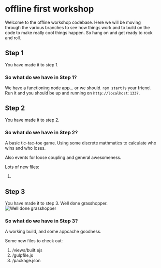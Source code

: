 # offline first workshop

Welcome to the offline workshop codebase. Here we will be moving through the various branches to see how things work and to build on the code to make really cool things happen. So hang on and get ready to rock and roll.

## Step 1
You have made it to step 1. 

### So what do we have in Step 1?
We have a functioning node app... or we should.
`npm start` is your friend. Run it and you should be up and running on `http://localhost:1337`.

## Step 2
You have made it to step 2.

### So what do we have in Step 2?
A basic tic-tac-toe game. Using some discrete mathmatics to calculate who wins and who loses.

Also events for loose coupling and general awesomeness.

Lots of new files:

1. 

## Step 3
You have made it to step 3. Well done grasshopper.
![Well done grasshopper](http://38.media.tumblr.com/tumblr_kzpd7vQ2tr1qa1xnko1_500.gif)

### So what do we have in Step 3?
A working build, and some appcache goodness.

Some new files to check out:

1. /views/built.ejs
1. /gulpfile.js
1. /package.json